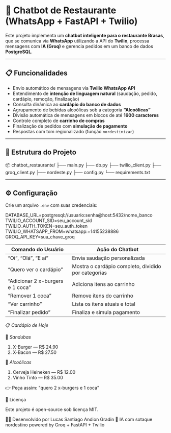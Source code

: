 # 🤖 Chatbot de Restaurante (WhatsApp + FastAPI + Twilio)

Este projeto implementa um **chatbot inteligente para o restaurante Brasas**, que se comunica via **WhatsApp** utilizando a API do **Twilio**, processa mensagens com **IA (Groq)** e gerencia pedidos em um banco de dados **PostgreSQL**.

---

## 📋 Funcionalidades

- Envio automático de mensagens via **Twilio WhatsApp API**
- Entendimento de **intenção de linguagem natural** (saudação, pedido, cardápio, remoção, finalização)
- Consulta dinâmica ao **cardápio do banco de dados**
- Agrupamento de bebidas alcoólicas sob a categoria **“Alcoólicas”**
- Divisão automática de mensagens em blocos de até **1600 caracteres**
- Controle completo de **carrinho de compras**
- Finalização de pedidos com **simulação de pagamento**
- Respostas com tom regionalizado (função `nordestinizar`)

---

## 🧱 Estrutura do Projeto

📦 chatbot_restaurante/
├── main.py
├── db.py
├── twilio_client.py
├── groq_client.py
├── nordeste.py
├── config.py
└── requirements.txt


---

## ⚙️ Configuração

Crie um arquivo `.env` com suas credenciais:

DATABASE_URL=postgresql://usuario:senha@host:5432/nome_banco
TWILIO_ACCOUNT_SID=seu_account_sid
TWILIO_AUTH_TOKEN=seu_auth_token
TWILIO_WHATSAPP_FROM=whatsapp:+14155238886
GROQ_API_KEY=sua_chave_groq

| Comando do Usuário               | Ação do Chatbot                                     |
| -------------------------------- | --------------------------------------------------- |
| “Oi”, “Olá”, “E aí”              | Envia saudação personalizada                        |
| “Quero ver o cardápio”           | Mostra o cardápio completo, dividido por categorias |
| “Adicionar 2 x-burgers e 1 coca” | Adiciona itens ao carrinho                          |
| “Remover 1 coca”                 | Remove itens do carrinho                            |
| “Ver carrinho”                   | Lista os itens atuais e total                       |
| “Finalizar pedido”               | Finaliza e simula pagamento                         |


📋 *Cardápio de Hoje*

🥪 *Sandubas*
1. X-Burger — R$ 24.90
2. X-Bacon — R$ 27.50

🍷 *Alcoólicas*
1. Cerveja Heineken — R$ 12.00
2. Vinho Tinto — R$ 35.00

👉 Peça assim: "quero 2 x-burgers e 1 coca"

🧾 Licença

Este projeto é open-source sob licença MIT.

👨‍💻 Desenvolvido por Lucas Santiago Andion Gradin
💬 IA com sotaque nordestino powered by Groq + FastAPI + Twilio
